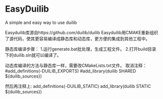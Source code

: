 # EasyDuilib
A simple and easy way to use duilib

Easyduilib库源自https://github.com/duilib/duilib
Easyduilib用CMAKE重新组织了源代码，使其更容易编译成静态库和动态库，更方便的集成到其他工程中。

静态库编译步骤：
1.运行generate.bat批处理，生成工程文件。
2.打开build目录下的duilib.sln就可以编译了。

动态库编译的方法与静态库一样，需要改CMakeLists.txt文件。
取消注释：
#add_definitions(-DUILIB_EXPORTS)
#add_library(duilib SHARED ${duilib_sources})

然后再注释上:
add_definitions(-DUILIB_STATIC)
add_library(duilib STATIC ${duilib_sources})